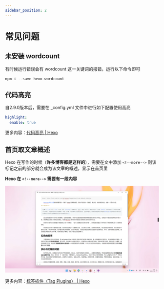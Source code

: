 ```yaml
---
sidebar_position: 2
---
```


# 常见问题

## 未安装 wordcount

有时候运行错误会有 wordcount 这一关键词的报错，运行以下命令即可

```shell
npm i --save hexo-wordcount
```

## 代码高亮

自2.9.0版本后，需要在 _config.yml 文件中进行如下配置使用高亮

```yaml
highlight:
  enable: true
```

更多内容：[代码高亮 | Hexo](https://hexo.io/zh-cn/docs/syntax-highlight#Highlight-js)

## 首页取文章概述

Hexo 在写作的时候（**许多博客都是这样的**），需要在文中添加 `<!--more-->` 则该标记之前的部分就会成为该文章的概述，显示在首页里

**Hexo 在 `<!--more-->` 需要有一段内容**

![image-20210721115403445](faq/image-20210721115403445.png)

更多内容：[标签插件（Tag Plugins） | Hexo](https://hexo.io/zh-cn/docs/tag-plugins#文章摘要和截断)


